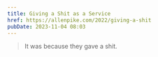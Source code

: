 ```yaml
---
title: Giving a Shit as a Service
href: https://allenpike.com/2022/giving-a-shit
pubDate: 2023-11-04 08:03
---
```


> It was because they gave a shit.
